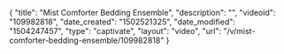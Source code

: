 {
    "title": "Mist Comforter Bedding Ensemble",
    "description": "",
    "videoid": "109982818",
    "date_created": "1502521325",
    "date_modified": "1504247457",
    "type": "captivate",
    "layout": "video",
    "url": "\/v\/mist-comforter-bedding-ensemble\/109982818"
}